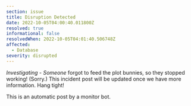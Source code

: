 ```yaml
---
section: issue
title: Disruption Detected
date: 2022-10-05T04:00:40.011800Z
resolved: true
informational: false
resolvedWhen: 2022-10-05T04:01:40.506748Z
affected:
  - Database
severity: disrupted
---
```

*Investigating* - _Someone_ forgot to feed the plot bunnies, so they stopped working! (Sorry.) This incident post will be updated once we have more information. Hang tight!

This is an automatic post by a monitor bot.
        